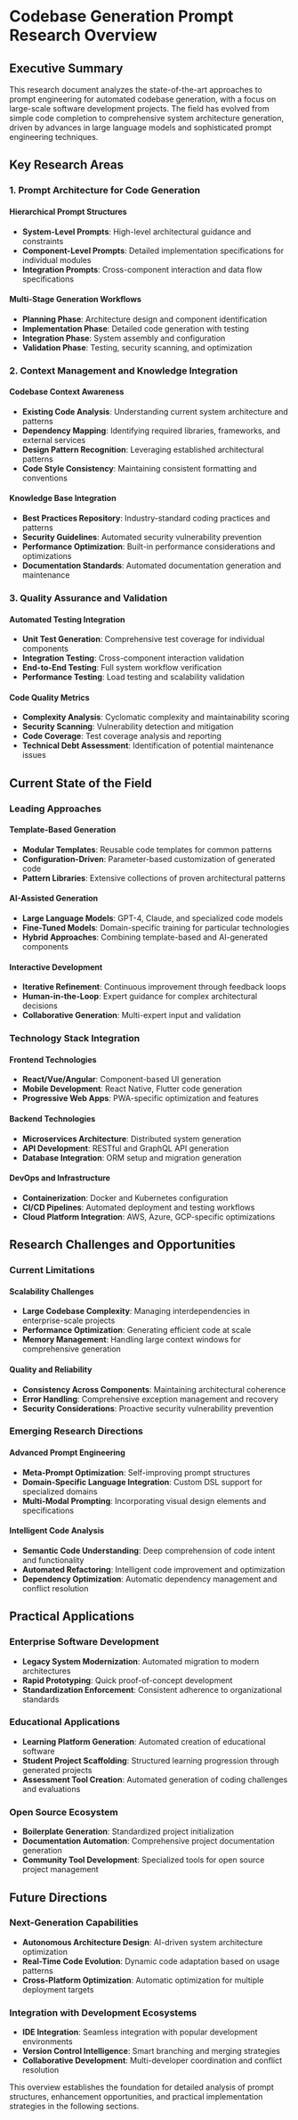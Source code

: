 # Codebase Generation Prompt Research Overview

## Executive Summary

This research document analyzes the state-of-the-art approaches to prompt engineering for automated codebase generation, with a focus on large-scale software development projects. The field has evolved from simple code completion to comprehensive system architecture generation, driven by advances in large language models and sophisticated prompt engineering techniques.

## Key Research Areas

### 1. Prompt Architecture for Code Generation

#### Hierarchical Prompt Structures
- **System-Level Prompts**: High-level architectural guidance and constraints
- **Component-Level Prompts**: Detailed implementation specifications for individual modules
- **Integration Prompts**: Cross-component interaction and data flow specifications

#### Multi-Stage Generation Workflows
- **Planning Phase**: Architecture design and component identification
- **Implementation Phase**: Detailed code generation with testing
- **Integration Phase**: System assembly and configuration
- **Validation Phase**: Testing, security scanning, and optimization

### 2. Context Management and Knowledge Integration

#### Codebase Context Awareness
- **Existing Code Analysis**: Understanding current system architecture and patterns
- **Dependency Mapping**: Identifying required libraries, frameworks, and external services
- **Design Pattern Recognition**: Leveraging established architectural patterns
- **Code Style Consistency**: Maintaining consistent formatting and conventions

#### Knowledge Base Integration
- **Best Practices Repository**: Industry-standard coding practices and patterns
- **Security Guidelines**: Automated security vulnerability prevention
- **Performance Optimization**: Built-in performance considerations and optimizations
- **Documentation Standards**: Automated documentation generation and maintenance

### 3. Quality Assurance and Validation

#### Automated Testing Integration
- **Unit Test Generation**: Comprehensive test coverage for individual components
- **Integration Testing**: Cross-component interaction validation
- **End-to-End Testing**: Full system workflow verification
- **Performance Testing**: Load testing and scalability validation

#### Code Quality Metrics
- **Complexity Analysis**: Cyclomatic complexity and maintainability scoring
- **Security Scanning**: Vulnerability detection and mitigation
- **Code Coverage**: Test coverage analysis and reporting
- **Technical Debt Assessment**: Identification of potential maintenance issues

## Current State of the Field

### Leading Approaches

#### Template-Based Generation
- **Modular Templates**: Reusable code templates for common patterns
- **Configuration-Driven**: Parameter-based customization of generated code
- **Pattern Libraries**: Extensive collections of proven architectural patterns

#### AI-Assisted Generation
- **Large Language Models**: GPT-4, Claude, and specialized code models
- **Fine-Tuned Models**: Domain-specific training for particular technologies
- **Hybrid Approaches**: Combining template-based and AI-generated components

#### Interactive Development
- **Iterative Refinement**: Continuous improvement through feedback loops
- **Human-in-the-Loop**: Expert guidance for complex architectural decisions
- **Collaborative Generation**: Multi-expert input and validation

### Technology Stack Integration

#### Frontend Technologies
- **React/Vue/Angular**: Component-based UI generation
- **Mobile Development**: React Native, Flutter code generation
- **Progressive Web Apps**: PWA-specific optimization and features

#### Backend Technologies
- **Microservices Architecture**: Distributed system generation
- **API Development**: RESTful and GraphQL API generation
- **Database Integration**: ORM setup and migration generation

#### DevOps and Infrastructure
- **Containerization**: Docker and Kubernetes configuration
- **CI/CD Pipelines**: Automated deployment and testing workflows
- **Cloud Platform Integration**: AWS, Azure, GCP-specific optimizations

## Research Challenges and Opportunities

### Current Limitations

#### Scalability Challenges
- **Large Codebase Complexity**: Managing interdependencies in enterprise-scale projects
- **Performance Optimization**: Generating efficient code at scale
- **Memory Management**: Handling large context windows for comprehensive generation

#### Quality and Reliability
- **Consistency Across Components**: Maintaining architectural coherence
- **Error Handling**: Comprehensive exception management and recovery
- **Security Considerations**: Proactive security vulnerability prevention

### Emerging Research Directions

#### Advanced Prompt Engineering
- **Meta-Prompt Optimization**: Self-improving prompt structures
- **Domain-Specific Language Integration**: Custom DSL support for specialized domains
- **Multi-Modal Prompting**: Incorporating visual design elements and specifications

#### Intelligent Code Analysis
- **Semantic Code Understanding**: Deep comprehension of code intent and functionality
- **Automated Refactoring**: Intelligent code improvement and optimization
- **Dependency Optimization**: Automatic dependency management and conflict resolution

## Practical Applications

### Enterprise Software Development
- **Legacy System Modernization**: Automated migration to modern architectures
- **Rapid Prototyping**: Quick proof-of-concept development
- **Standardization Enforcement**: Consistent adherence to organizational standards

### Educational Applications
- **Learning Platform Generation**: Automated creation of educational software
- **Student Project Scaffolding**: Structured learning progression through generated projects
- **Assessment Tool Creation**: Automated generation of coding challenges and evaluations

### Open Source Ecosystem
- **Boilerplate Generation**: Standardized project initialization
- **Documentation Automation**: Comprehensive project documentation generation
- **Community Tool Development**: Specialized tools for open source project management

## Future Directions

### Next-Generation Capabilities
- **Autonomous Architecture Design**: AI-driven system architecture optimization
- **Real-Time Code Evolution**: Dynamic code adaptation based on usage patterns
- **Cross-Platform Optimization**: Automatic optimization for multiple deployment targets

### Integration with Development Ecosystems
- **IDE Integration**: Seamless integration with popular development environments
- **Version Control Intelligence**: Smart branching and merging strategies
- **Collaborative Development**: Multi-developer coordination and conflict resolution

This overview establishes the foundation for detailed analysis of prompt structures, enhancement opportunities, and practical implementation strategies in the following sections.